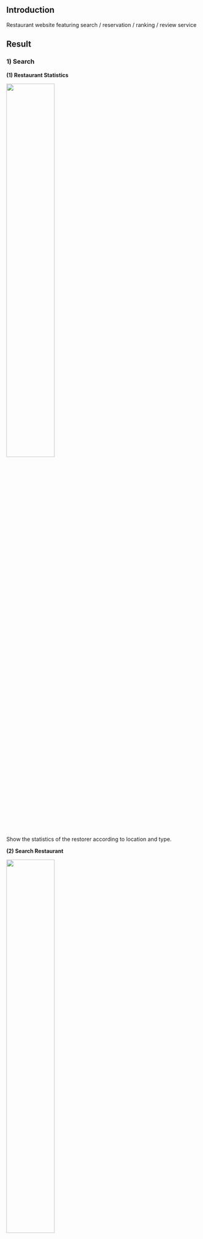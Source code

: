 ## Introduction

Restaurant website featuring search / reservation / ranking / review service 

## Result

### 1) Search 
**(1) Restaurant Statistics**

<img src="https://github.com/usernameIcanuse/BigDataBaby_TeamProj/assets/90603530/7fe5ea76-1555-4968-af2e-5a77e7a76888" width="50%">

Show the statistics of the restorer according to location and type.

**(2) Search Restaurant**

<img src="https://github.com/usernameIcanuse/BigDataBaby_TeamProj/assets/90603530/af281a2e-45a1-40a3-b0c2-c2c13481370f" width="50%">

If user enter a restaurant name and type, the corresponding restaurant is searched, and you can check the details by pressing the detail button.

**(3) Detail of a Restaurant**

<img src="https://github.com/usernameIcanuse/BigDataBaby_TeamProj/assets/90603530/103bd3d2-8792-4d81-8759-77d1cd8dd8cd" width="50%">

On the detailed page, users can check the restaurant's name, contact information, operating time, break time, rating, and menu of the restaurant, and you can select Reservation and Review buttons.

### 2) Reservation 

<img src="https://github.com/usernameIcanuse/BigDataBaby_TeamProj/assets/90603530/0697b1fb-eef5-4572-98c1-507d6dc6b74c" width="50%">

Users can make reservations by selecting a date, time, and providing other information. It also displays the current reservation status for a specific restaurant, showing the reservation list with details such as the reservation name, date, time, and the number of people.

### 3) Ranking 
**(1) Available restaurants offering delivery**

<img src="https://github.com/usernameIcanuse/BigDataBaby_TeamProj/assets/90603530/d29aae63-3cad-4208-91ea-6490e73c9389" width="50%">

Users can view a list of available restaurants offering delivery services, along with their respective delivery prices and minimum order amounts. It also provides functionality to sort the displayed restaurants based on delivery price or minimum order amount.

**(2) Restaurant ranking**

<img src="https://github.com/usernameIcanuse/BigDataBaby_TeamProj/assets/90603530/8516c236-0ba4-40ae-8bba-8a1619f75c6f" width="50%">

Users can view a ranked list of restaurants that is generated based on their ratings. 

### 4) Review 
**(1) Submit a review**        

<img src="https://github.com/usernameIcanuse/BigDataBaby_TeamProj/assets/90603530/25c5abb2-d5ae-45ca-889d-07a25edec2ce" width="50%">

Enter a password for future review deletion verification.
Upon submitting a review with a rating, update the average rate and total_rating of the corresponding restaurant in the Rating table.

**(2) Check other reviews**          

<img src="https://github.com/usernameIcanuse/BigDataBaby_TeamProj/assets/90603530/ca97ab32-f4f3-4a01-81ea-d9d21ab431f6" width="50%">

**(3) Delete a review**            

<img src="https://github.com/usernameIcanuse/BigDataBaby_TeamProj/assets/90603530/509a7570-c4a4-444f-947d-71a0b4195930" width="50%">
     
Input the password of the review's author to delete a review using the Delete button.
Upon deletion, update the average rate and total_rating of the corresponding restaurant in the Rating table to the state before the review was added.

## Folder Structure

```
Big Data Application team 05
├─ 📂 css       ▶️ Commonly used style values.
├─ 📂 html      ▶️ Collection of PHP files.
├─ 📂 php       ▶️ Collection of HTML files.
└─ 📂 sql       ▶️ Collection of SQL statements for DB creation and insertion.
```

## Database Design

<img src="https://github.com/usernameIcanuse/BigDataBaby_TeamProj/assets/90603530/a2a785d7-0504-4664-b35b-3f62d533a269" width="80%">

## Tech Stack

|  | Tool |
| --- | --- |
| Programming | <img src="https://img.shields.io/badge/XAMPP-FB7A24?style=for-the-badge&logo=XAMPP&logoColor=black"> <img src="https://img.shields.io/badge/Apache-D22128?style=for-the-badge&logo=Apache&logoColor=black"> <img src="https://img.shields.io/badge/PHP-777BB4?style=for-the-badge&logo=PHP&logoColor=black"> <img src="https://img.shields.io/badge/MySQL-4479A1?style=for-the-badge&logo=MySQL&logoColor=black"> |
| Collaboration | <img src="https://img.shields.io/badge/Notion-000000?style=for-the-badge&logo=Notion&logoColor=white">  |
